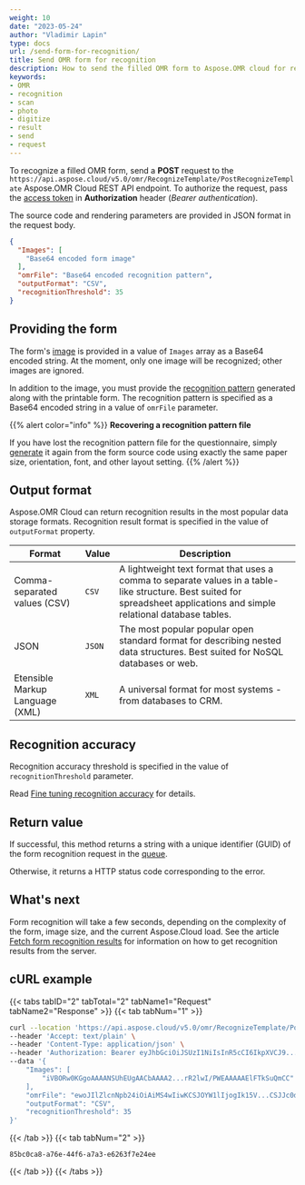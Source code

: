 ```yaml
---
weight: 10
date: "2023-05-24"
author: "Vladimir Lapin"
type: docs
url: /send-form-for-recognition/
title: Send OMR form for recognition
description: How to send the filled OMR form to Aspose.OMR cloud for recognition.
keywords:
- OMR
- recognition
- scan
- photo
- digitize
- result
- send
- request
---
```


To recognize a filled OMR form, send a **POST** request to the `https://api.aspose.cloud/v5.0/omr/RecognizeTemplate/PostRecognizeTemplate` Aspose.OMR Cloud REST API endpoint. To authorize the request, pass the [access token](/omr/authorization/) in **Authorization** header (_Bearer authentication_).

The source code and rendering parameters are provided in JSON format in the request body.

```json
{
  "Images": [
  	"Base64 encoded form image"
  ],
  "omrFile": "Base64 encoded recognition pattern",
  "outputFormat": "CSV",
  "recognitionThreshold": 35
}
```

## Providing the form

The form's [image](/omr/design-form/) is provided in a value of `Images` array as a Base64 encoded string. At the moment, only one image will be recognized; other images are ignored.

In addition to the image, you must provide the [recognition pattern](/omr/fetch-printable-form/#recognition-results) generated along with the printable form. The recognition pattern is specified as a Base64 encoded string in a value of `omrFile` parameter. 

{{% alert color="info" %}}
**Recovering a recognition pattern file**

If you have lost the recognition pattern file for the questionnaire, simply [generate](/omr/generate-form/) it again from the form source code using exactly the same paper size, orientation, font, and other layout setting.
{{% /alert %}}

## Output format

Aspose.OMR Cloud can return recognition results in the most popular data storage formats. Recognition result format is specified in the value of `outputFormat` property.

Format | Value | Description
------ | ----- | -----------
Comma-separated values (CSV) | `CSV` | A lightweight text format that uses a comma to separate values in a table-like structure. Best suited for spreadsheet applications and simple relational database tables.
JSON | `JSON` | The most popular popular open standard format for describing nested data structures. Best suited for NoSQL databases or web.
Etensible Markup Language (XML) | `XML` | A universal format for most systems - from databases to CRM.

## Recognition accuracy

Recognition accuracy threshold is specified in the value of `recognitionThreshold` parameter.

Read [Fine tuning recognition accuracy](/omr/recognition-accuracy-threshold/) for details.

## Return value

If successful, this method returns a string with a unique identifier (GUID) of the form recognition request in the [queue](/omr/how-it-works/).

Otherwise, it returns a HTTP status code corresponding to the error.

## What's next

Form recognition will take a few seconds, depending on the complexity of the form, image size, and the current Aspose.Cloud load. See the article [Fetch form recognition results](/omr/fetch-recognition-results/) for information on how to get recognition results from the server.

## cURL example

{{< tabs tabID="2" tabTotal="2" tabName1="Request" tabName2="Response" >}}
{{< tab tabNum="1" >}}
```bash
curl --location 'https://api.aspose.cloud/v5.0/omr/RecognizeTemplate/PostRecognizeTemplate' \
--header 'Accept: text/plain' \
--header 'Content-Type: application/json' \
--header 'Authorization: Bearer eyJhbGciOiJSUzI1NiIsInR5cCI6IkpXVCJ9...doQ6a6Nt2JlbO3fEGg' \
--data '{
	"Images": [
		"iVBORw0KGgoAAAANSUhEUgAACbAAAA2...rR2lwI/PWEAAAAAElFTkSuQmCC"
	],
	"omrFile": "ewoJIlZlcnNpb24iOiAiMS4wIiwKCSJOYW1lIjogIk15V...CSJJc0dlbmVyYXRlZCI6IHRydWUKfQ==",
	"outputFormat": "CSV",
	"recognitionThreshold": 35
}'
```
{{< /tab >}}
{{< tab tabNum="2" >}}
```
85bc0ca8-a76e-44f6-a7a3-e6263f7e24ee
```
{{< /tab >}}
{{< /tabs >}}
